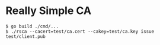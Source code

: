 # Really Simple CA

```
$ go build ./cmd/...
$ ./rsca --cacert=test/ca.cert --cakey=test/ca.key issue test/client.pub
```

